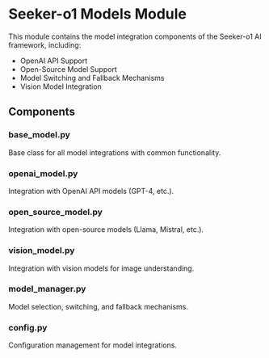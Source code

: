 # Seeker-o1 Models Module

This module contains the model integration components of the Seeker-o1 AI framework, including:

- OpenAI API Support
- Open-Source Model Support
- Model Switching and Fallback Mechanisms
- Vision Model Integration

## Components

### base_model.py
Base class for all model integrations with common functionality.

### openai_model.py
Integration with OpenAI API models (GPT-4, etc.).

### open_source_model.py
Integration with open-source models (Llama, Mistral, etc.).

### vision_model.py
Integration with vision models for image understanding.

### model_manager.py
Model selection, switching, and fallback mechanisms.

### config.py
Configuration management for model integrations.
